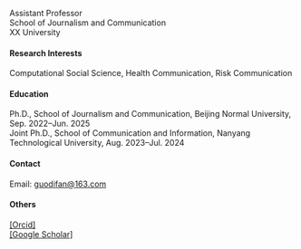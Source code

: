 

Assistant Professor  
School of Journalism and Communication  
XX University

#### Research Interests
Computational Social Science, Health Communication, Risk Communication

#### Education
Ph.D., School of Journalism and Communication, Beijing Normal University, Sep. 2022–Jun. 2025\
Joint Ph.D., School of Communication and Information, Nanyang Technological University, Aug. 2023–Jul. 2024

#### Contact
Email: guodifan@163.com

#### Others
[[Orcid]](https://orcid.org/0000-0002-0048-985X) \
[[Google Scholar]](https://scholar.google.com/citations?user=qoUv7vYAAAAJ&hl=en&oi=ao)

